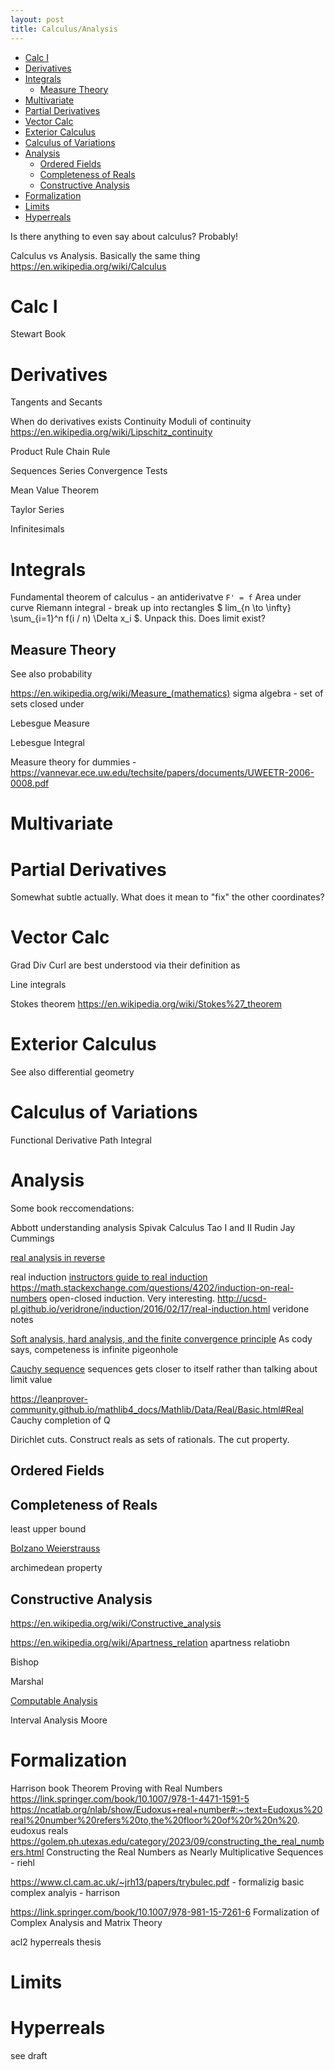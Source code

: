 ```yaml
---
layout: post
title: Calculus/Analysis
---
```


- [Calc I](#calc-i)
- [Derivatives](#derivatives)
- [Integrals](#integrals)
  - [Measure Theory](#measure-theory)
- [Multivariate](#multivariate)
- [Partial Derivatives](#partial-derivatives)
- [Vector Calc](#vector-calc)
- [Exterior Calculus](#exterior-calculus)
- [Calculus of Variations](#calculus-of-variations)
- [Analysis](#analysis)
  - [Ordered Fields](#ordered-fields)
  - [Completeness of Reals](#completeness-of-reals)
  - [Constructive Analysis](#constructive-analysis)
- [Formalization](#formalization)
- [Limits](#limits)
- [Hyperreals](#hyperreals)

Is there anything to even say about calculus?
Probably!

Calculus vs Analysis. Basically the same thing
<https://en.wikipedia.org/wiki/Calculus>

# Calc I

Stewart Book

# Derivatives

Tangents and Secants

When do derivatives exists
Continuity
Moduli of continuity
<https://en.wikipedia.org/wiki/Lipschitz_continuity>

Product Rule
Chain Rule

Sequences
Series
Convergence Tests

Mean Value Theorem

Taylor Series

Infinitesimals

# Integrals

Fundamental theorem of calculus - an antiderivatve `F' = f`
Area under curve
Riemann integral - break up into rectangles $ lim_{n \to \infty} \sum_{i=1}^n f(i / n) \Delta x_i $. Unpack this. Does limit exist?

## Measure Theory

See also probability

<https://en.wikipedia.org/wiki/Measure_(mathematics)>
sigma algebra - set of sets closed under

Lebesgue Measure

Lebesgue Integral

Measure theory for dummies - <https://vannevar.ece.uw.edu/techsite/papers/documents/UWEETR-2006-0008.pdf>

# Multivariate

# Partial Derivatives

Somewhat subtle actually. What does it mean to "fix" the other coordinates?

# Vector Calc

Grad Div Curl are best understood via their definition as

Line integrals

Stokes theorem <https://en.wikipedia.org/wiki/Stokes%27_theorem>

# Exterior Calculus

See also differential geometry

# Calculus of Variations

Functional Derivative
Path Integral

# Analysis

Some book reccomendations:

Abbott understanding analysis
Spivak Calculus
Tao I and II
Rudin
Jay Cummings

[real analysis in reverse](https://faculty.uml.edu/jpropp/reverse.pdf)

real induction [instructors guide to real induction](http://alpha.math.uga.edu/~pete/instructors_guide_2017.pdf)
<https://math.stackexchange.com/questions/4202/induction-on-real-numbers>
open-closed induction. Very interesting.
<http://ucsd-pl.github.io/veridrone/induction/2016/02/17/real-induction.html> veridone notes

[Soft analysis, hard analysis, and the finite convergence principle](https://terrytao.wordpress.com/2007/05/23/soft-analysis-hard-analysis-and-the-finite-convergence-principle/) As cody says, competeness is infinite pigeonhole

[Cauchy sequence](https://en.wikipedia.org/wiki/Cauchy_sequence) sequences gets closer to itself rather than talking about limit value

<https://leanprover-community.github.io/mathlib4_docs/Mathlib/Data/Real/Basic.html#Real> Cauchy completion of Q

Dirichlet cuts. Construct reals as sets of rationals.
The cut property.

## Ordered Fields

## Completeness of Reals

least upper bound

[Bolzano Weierstrauss](https://en.wikipedia.org/wiki/Bolzano%E2%80%93Weierstrass_theorem)

archimedean property

## Constructive Analysis

<https://en.wikipedia.org/wiki/Constructive_analysis>

<https://en.wikipedia.org/wiki/Apartness_relation> apartness relatiobn

Bishop

Marshal

[Computable Analysis](https://en.wikipedia.org/wiki/Computable_analysis)

Interval Analysis Moore

# Formalization

Harrison book Theorem Proving with Real Numbers <https://link.springer.com/book/10.1007/978-1-4471-1591-5>
<https://ncatlab.org/nlab/show/Eudoxus+real+number#:~:text=Eudoxus%20real%20number%20refers%20to,the%20floor%20of%20r%20n%20>. eudoxus reals
<https://golem.ph.utexas.edu/category/2023/09/constructing_the_real_numbers.html>  Constructing the Real Numbers as Nearly Multiplicative Sequences - riehl

<https://www.cl.cam.ac.uk/~jrh13/papers/trybulec.pdf> - formalizig basic complex analyis - harrison

<https://link.springer.com/book/10.1007/978-981-15-7261-6> Formalization of Complex Analysis and Matrix Theory

acl2 hyperreals thesis

# Limits

# Hyperreals

 see draft
